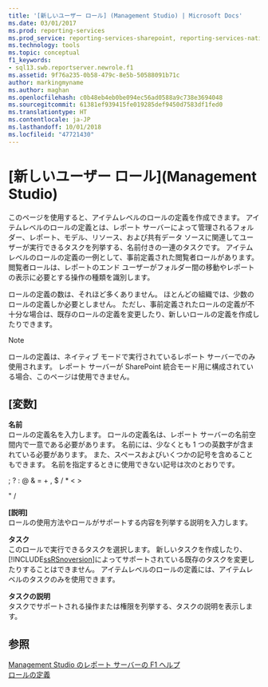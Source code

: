 ```yaml
---
title: '[新しいユーザー ロール] (Management Studio) | Microsoft Docs'
ms.date: 03/01/2017
ms.prod: reporting-services
ms.prod_service: reporting-services-sharepoint, reporting-services-native
ms.technology: tools
ms.topic: conceptual
f1_keywords:
- sql13.swb.reportserver.newrole.f1
ms.assetid: 9f76a235-0b58-479c-8e5b-50588091b71c
author: markingmyname
ms.author: maghan
ms.openlocfilehash: c0b48eb4eb0be094ec56ad0588a9c738e3694048
ms.sourcegitcommit: 61381ef939415fe019285def9450d7583df1fed0
ms.translationtype: HT
ms.contentlocale: ja-JP
ms.lasthandoff: 10/01/2018
ms.locfileid: "47721430"
---
```

# <a name="new-user-role-management-studio"></a>[新しいユーザー ロール]\(Management Studio)
  このページを使用すると、アイテムレベルのロールの定義を作成できます。 アイテムレベルのロールの定義とは、レポート サーバーによって管理されるフォルダー、レポート、モデル、リソース、および共有データ ソースに関連してユーザーが実行できるタスクを列挙する、名前付きの一連のタスクです。 アイテムレベルのロールの定義の一例として、事前定義された閲覧者ロールがあります。閲覧者ロールは、レポートのエンド ユーザーがフォルダー間の移動やレポートの表示に必要とする操作の種類を識別します。  
  
 ロールの定義の数は、それほど多くありません。 ほとんどの組織では、少数のロールの定義しか必要としません。 ただし、事前定義されたロールの定義が不十分な場合は、既存のロールの定義を変更したり、新しいロールの定義を作成したりできます。  
  
> [!NOTE]  
>  ロールの定義は、ネイティブ モードで実行されているレポート サーバーでのみ使用されます。 レポート サーバーが SharePoint 統合モード用に構成されている場合、このページは使用できません。  
  
## <a name="options"></a>[変数]  
 **名前**  
 ロールの定義名を入力します。 ロールの定義名は、レポート サーバーの名前空間内で一意である必要があります。 名前には、少なくとも 1 つの英数字が含まれている必要があります。 また、スペースおよびいくつかの記号を含めることもできます。 名前を指定するときに使用できない記号は次のとおりです。  
  
 ; ? : \@ & = + , $ / * < >  
  
 " /  
  
 **[説明]**  
 ロールの使用方法やロールがサポートする内容を列挙する説明を入力します。  
  
 **タスク**  
 このロールで実行できるタスクを選択します。 新しいタスクを作成したり、 [!INCLUDE[ssRSnoversion](../../includes/ssrsnoversion-md.md)]によってサポートされている既存のタスクを変更したりすることはできません。 アイテムレベルのロールの定義には、アイテムレベルのタスクのみを使用できます。  
  
 **タスクの説明**  
 タスクでサポートされる操作または権限を列挙する、タスクの説明を表示します。  
  
## <a name="see-also"></a>参照  
 [Management Studio のレポート サーバーの F1 ヘルプ](../../reporting-services/tools/report-server-in-management-studio-f1-help.md)   
 [ロールの定義](../../reporting-services/security/role-definitions.md)  
  
  
